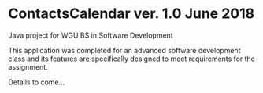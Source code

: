 # ContactsCalendar ver. 1.0 June 2018
Java project for WGU BS in Software Development

This application was completed for an advanced software development class and its features are specifically designed to meet
requirements for the assignment.

Details to come...
